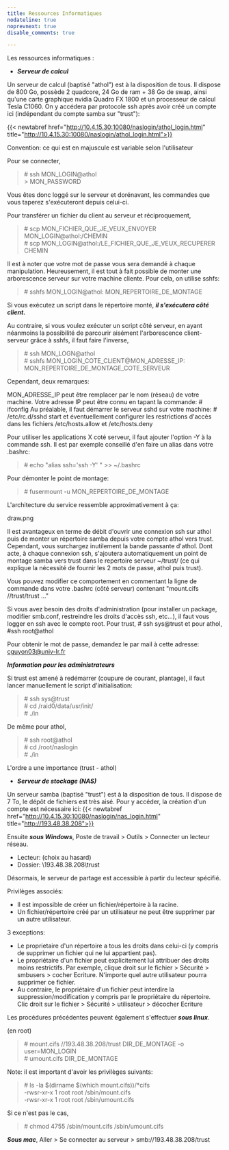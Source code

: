 ```yaml
---
title: Ressources Informatiques
nodateline: true
noprevnext: true
disable_comments: true

---
```

Les ressources informatiques :
- ***Serveur de calcul***

Un serveur de calcul (baptisé "athol") est à la disposition de tous. Il dispose de 800 Go, possède 2 quadcore, 24 Go de ram + 38 Go de swap, ainsi qu'une carte graphique nvidia Quadro FX 1800 et un processeur de calcul Tesla C1060. On y accédera par protocole ssh après avoir créé un compte ici (indépendant du compte samba sur "trust"):

{{< newtabref  href="http://10.4.15.30:10080/naslogin/athol_login.html" title="http://10.4.15.30:10080/naslogin/athol_login.html">}}

Convention: ce qui est en majuscule est variable selon l'utilisateur

Pour se connecter,
> \# ssh MON_LOGIN@athol \
\> MON_PASSWORD

  Vous êtes donc loggé sur le serveur et dorénavant, les commandes que vous taperez s'exécuteront depuis celui-ci.



Pour transférer un fichier du client au serveur et réciproquement,
> \# scp MON_FICHIER_QUE_JE_VEUX_ENVOYER MON_LOGIN@athol:/CHEMIN \
 \# scp MON_LOGIN@athol:/LE_FICHIER_QUE_JE_VEUX_RECUPERER CHEMIN  

Il est à noter que votre mot de passe vous sera demandé à chaque manipulation. Heureusement, il est tout à fait possible de monter une arborescence serveur sur votre machine cliente. Pour cela, on utilise sshfs:

>  \# sshfs MON_LOGIN@athol: MON_REPERTOIRE_DE_MONTAGE



Si vous exécutez un script dans le répertoire monté, ***il s'exécutera côté client.***

Au contraire, si vous voulez exécuter un script côté serveur, en ayant néanmoins la possibilité de parcourir aisément l'arborescence client-serveur grâce à sshfs, il faut faire l'inverse,

>  \# ssh MON_LOGN@athol \
\# sshfs  MON_LOGIN_COTE_CLIENT@MON_ADRESSE_IP: MON_REPERTOIRE_DE_MONTAGE_COTE_SERVEUR

Cependant, deux remarques:

MON_ADRESSE_IP peut être remplacer par le nom (réseau) de votre machine. Votre adresse IP peut être connu en tapant la commande: # ifconfig
Au préalable, il faut démarrer le serveur sshd sur votre machine: # /etc/rc.d/sshd start et éventuellement configurer les restrictions d'accès dans les fichiers /etc/hosts.allow et /etc/hosts.deny


Pour utiliser les applications X coté serveur, il faut ajouter l'option -Y à la commande ssh. Il est par exemple conseillé d'en faire un alias dans votre .bashrc:

> \# echo "alias ssh='ssh -Y' " >> ~/.bashrc

Pour démonter le point de montage:

> \# fusermount -u MON_REPERTOIRE_DE_MONTAGE

L'architecture du service ressemble approximativement à ça:

draw.png

Il est avantageux en terme de débit d'ouvrir une connexion ssh sur athol puis de monter un répertoire samba depuis votre compte athol vers trust. Cependant, vous surchargez inutilement la bande passante d'athol. Dont acte, à chaque connexion ssh, s'ajoutera automatiquement un point de montage samba vers trust dans le repertoire serveur ~/trust/ (ce qui explique la nécessité de fournir les 2 mots de passe, athol puis trust).

Vous pouvez modifier ce comportement en commentant la ligne de commande dans votre .bashrc (côté serveur) contenant  "mount.cifs //trust/trust ..."


Si vous avez besoin des droits d'administration (pour installer un package, modifier smb.conf, restreindre les droits d'accès ssh, etc...), il faut vous logger en ssh avec le compte root. Pour trust, # ssh sys@trust et pour athol, #ssh root@athol

Pour obtenir le mot de passe, demandez le par mail à cette adresse: <a href="mailto:cguyon03@univ-lr.fr">cguyon03@univ-lr.fr</a> 

***Information pour les administrateurs***

Si trust est amené à redémarrer (coupure de courant, plantage), il faut lancer manuellement le script d'initialisation:

>  \# ssh sys@trust\
\# cd /raid0/data/usr/init/ \
\# ./in

De même pour athol,

> \# ssh root@athol \
\# cd /root/naslogin \
\# ./in


L'ordre a une importance (trust - athol)

- ***Serveur de stockage (NAS)***

Un serveur samba (baptisé "trust") est à la disposition de tous. Il dispose de 7 To, le dépôt de fichiers est très aisé. Pour y accéder, la création d'un compte est nécessaire ici:
{{< newtabref  href="http://10.4.15.30:10080/naslogin/nas_login.html" title="http://193.48.38.208">}}

Ensuite ***sous Windows***, Poste de travail > Outils > Connecter un lecteur réseau.  
- Lecteur: (choix au hasard)
- Dossier: \\193.48.38.208\trust

Désormais, le serveur de partage est accessible à partir du lecteur spécifié.

Privilèges associés:
- Il est impossible de créer un fichier/répertoire à la racine.
- Un fichier/répertoire créé par un utilisateur ne peut être supprimer par un autre utilisateur.

3 exceptions:
- Le proprietaire d'un répertoire a tous les droits dans celui-ci (y compris de supprimer un fichier qui ne lui appartient pas).
- Le propriétaire d'un fichier peut explicitement lui attribuer des droits moins restrictifs. Par exemple, clique droit sur le fichier > Sécurité > smbusers > cocher Ecriture. N'importe quel autre utilisateur pourra supprimer ce fichier.
- Au contraire, le propriétaire d'un fichier peut interdire la suppression/modification y compris par le propriétaire du répertoire. Clic droit sur le fichier > Sécurité > utilisateur > décocher Ecriture

Les procédures précédentes peuvent également s'effectuer ***sous linux***.

(en root)

> \# mount.cifs  //193.48.38.208/trust  DIR_DE_MONTAGE  -o  user=MON_LOGIN \
\# umount.cifs DIR_DE_MONTAGE

Note: il est important d'avoir les privilèges suivants:

> \# ls -la $(dirname $(which mount.cifs))/*cifs \
-rwsr-xr-x 1 root root  /sbin/mount.cifs \
-rwsr-xr-x 1 root root  /sbin/umount.cifs

Si ce n'est pas le cas,

> \# chmod 4755  /sbin/mount.cifs /sbin/umount.cifs



***Sous mac***,  Aller > Se connecter au serveur > smb://193.48.38.208/trust
